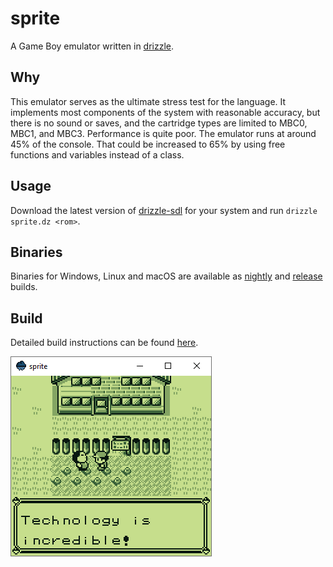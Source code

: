 # sprite
A Game Boy emulator written in [drizzle](https://github.com/jsmolka/drizzle).

## Why
This emulator serves as the ultimate stress test for the language. It implements most components of the system with reasonable accuracy, but there is no sound or saves, and the cartridge types are limited to MBC0, MBC1, and MBC3. Performance is quite poor. The emulator runs at around 45% of the console. That could be increased to 65% by using free functions and variables instead of a class.

## Usage
Download the latest version of [drizzle-sdl](https://github.com/jsmolka/drizzle/releases) for your system and run `drizzle sprite.dz <rom>`.

## Binaries
Binaries for Windows, Linux and macOS are available as [nightly](https://nightly.link/jsmolka/sprite/workflows/build/master) and [release](https://github.com/jsmolka/sprite/releases) builds.

## Build
Detailed build instructions can be found [here](BUILD.md).

![screenshot](screenshot.png)
